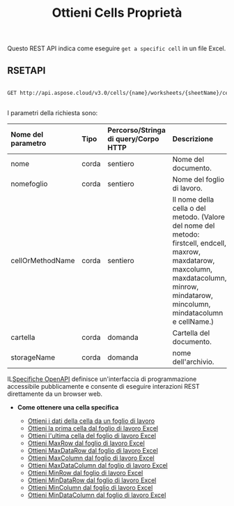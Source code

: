 ﻿---
title: Ottieni Cells Proprietà
type: docs
url: /it/get-cells-properties/
weight: 130
kwords: Excel, Office Cloud, REST API, Foglio di calcolo, PDF, CSV, Json, Markdwon, Ottieni Cells Proprietà
---
Questo REST API indica come eseguire `get a specific cell` in un file Excel.

## RSETAPI
 
```bash
 
GET http://api.aspose.cloud/v3.0/cells/{name}/worksheets/{sheetName}/cells/{cellOrMethodName}
 
```
 I parametri della richiesta sono:
 
| Nome del parametro| Tipo| Percorso/Stringa di query/Corpo HTTP|Descrizione|
|:- |:- |:- |:- |
| nome| corda| sentiero| Nome del documento.|
| nomefoglio| corda| sentiero| Nome del foglio di lavoro.|
| cellOrMethodName| corda| sentiero|Il nome della cella o del metodo. (Valore del nome del metodo: firstcell, endcell, maxrow, maxdatarow, maxcolumn, maxdatacolumn, minrow, mindatarow, mincolumn, mindatacolumn e cellName.)|
| cartella| corda| domanda| Cartella del documento.|
| storageName| corda| domanda| nome dell'archivio.|
 
 IL[Specifiche OpenAPI](https://apireference.aspose.cloud/cells/#/Cells/GetWorksheetCell) definisce un'interfaccia di programmazione accessibile pubblicamente e consente di eseguire interazioni REST direttamente da un browser web.


- **Come ottenere una cella specifica**

   - [Ottieni i dati della cella da un foglio di lavoro](/cells/it/get-cell-data-from-a-worksheet/)
   - [Ottieni la prima cella dal foglio di lavoro Excel](/cells/it/get-first-cell-from-excel-worksheet/)
   - [Ottieni l'ultima cella del foglio di lavoro Excel](/cells/it/get-last-cell-of-excel-worksheet/)
   - [Ottieni MaxRow dal foglio di lavoro Excel](/cells/it/get-maxrow-from-excel-worksheet/)
   - [Ottieni MaxDataRow dal foglio di lavoro Excel](/cells/it/get-maxdatarow-from-excel-worksheet/)
   - [Ottieni MaxColumn dal foglio di lavoro Excel](/cells/it/get-maxcolumn-from-excel-worksheet/)
   - [Ottieni MaxDataColumn dal foglio di lavoro Excel](/cells/it/get-maxdatacolumn-from-excel-worksheet/)
   - [Ottieni MinRow dal foglio di lavoro Excel](/cells/it/get-minrow-from-excel-worksheet/)
   - [Ottieni MinDataRow dal foglio di lavoro Excel](/cells/it/get-mindatarow-from-excel-worksheet/)
   - [Ottieni MinColumn dal foglio di lavoro Excel](/cells/it/get-mincolumn-from-excel-worksheet/)
   - [Ottieni MinDataColumn dal foglio di lavoro Excel](/cells/it/get-mindatacolumn-from-excel-worksheet/)
